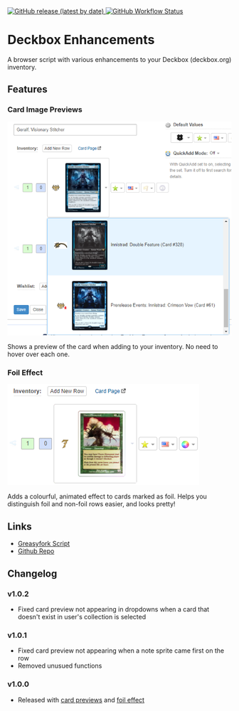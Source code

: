 <a href="https://github.com/stuson/deckbox-enhancements/releases">
    <img alt="GitHub release (latest by date)" src="https://img.shields.io/github/v/release/stuson/deckbox-enhancements">
</a>
<a href="https://github.com/stuson/deckbox-enhancements/actions/workflows/build-userscript.yml">
<img alt="GitHub Workflow Status" src="https://img.shields.io/github/workflow/status/stuson/deckbox-enhancements/Build%20Userscript">
</a>

# Deckbox Enhancements

A browser script with various enhancements to your Deckbox (deckbox.org) inventory.

## Features

### Card Image Previews

![Feature: Card Preview](https://raw.githubusercontent.com/stuson/deckbox-enhancements/main/res/img/feature_cardpreview.png)

Shows a preview of the card when adding to your inventory. No need to hover over each one.

### Foil Effect

![Feature: Foil Effect](https://raw.githubusercontent.com/stuson/deckbox-enhancements/main/res/img/feature_foileffect.png)

Adds a colourful, animated effect to cards marked as foil. Helps you distinguish foil and non-foil rows easier, and looks pretty!

## Links

-   [Greasyfork Script](https://greasyfork.org/en/scripts/436920-deckbox-enhancements)
-   [Github Repo](https://greasyfork.org/en/scripts/436920-deckbox-enhancements)

## Changelog

### v1.0.2

-   Fixed card preview not appearing in dropdowns when a card that doesn't exist in user's collection is selected

### v1.0.1

-   Fixed card preview not appearing when a note sprite came first on the row
-   Removed unusued functions

### v1.0.0

-   Released with [card previews](#card-image-previews) and [foil effect](#foil-effect)
